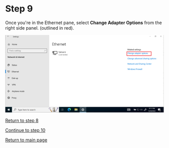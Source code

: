 # Step 9

Once you're in the Ethernet pane, select **Change Adapter Options** from the right side panel. (outlined in red).  


![adapter](/images/step10-change-adapter.PNG)

[Return to step 8](/starthere/step8.md)  

[Continue to step 10](/starthere/step10.md)  

[Return to main page](../README.md)
